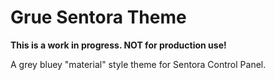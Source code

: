 # Grue Sentora Theme #
**This is a work in progress. NOT for production use!**

A grey bluey "material" style theme for Sentora Control Panel.
